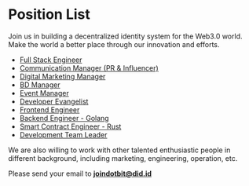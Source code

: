 # Position List

Join us in building a decentralized identity system for the Web3.0 world. Make the world a better place through our innovation and efforts.

* [Full Stack Engineer](https://docs.did.id/we-are-hiring/full-stack-engineer)
* [Communication Manager (PR & Influencer)]()
* [Digital Marketing Manager]()
* [BD Manager]()
* [Event Manager]()
* [Developer Evangelist](https://docs.did.id/docs/we-are-hiring/chief-evangelist)
* [Frontend Engineer](https://docs.did.id/docs/we-are-hiring/frontend-engineer)
* [Backend Engineer - Golang](https://docs.did.id/docs/we-are-hiring/backend-engineer-golang)
* [Smart Contract Engineer - Rust](https://docs.did.id/docs/we-are-hiring/smart-contract-engineer-rust)
* [Development Team Leader](https://docs.did.id/docs/we-are-hiring/development-team-leader)

We are also willing to work with other talented enthusiastic people in different background, including marketing, engineering, operation, etc.

Please send your email to **joindotbit@did.id**
